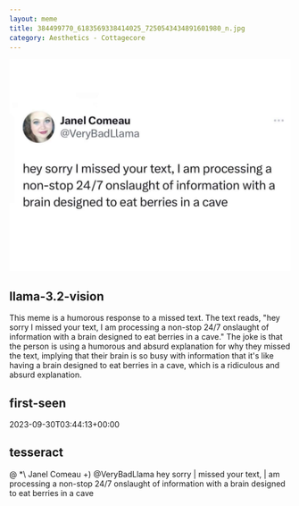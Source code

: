 ```yaml
---
layout: meme
title: 384499770_6183569338414025_7250543434891601980_n.jpg
category: Aesthetics - Cottagecore
---
```


<div markdown="0"><a href="384499770_6183569338414025_7250543434891601980_n.jpg"><img class="photo" src="384499770_6183569338414025_7250543434891601980_n.jpg" /></a>

<h2>llama-3.2-vision</h2>
<p title="Llama-3.2-Vision-11B is a really good model that probably gets the visual details right but doesn't understand literary or media references, and often fails to accurately represent the physical arrangement of objects and the implied relationships between the objects.">This meme is a humorous response to a missed text. The text reads, &quot;hey sorry I missed your text, I am processing a non-stop 24/7 onslaught of information with a brain designed to eat berries in a cave.&quot; The joke is that the person is using a humorous and absurd explanation for why they missed the text, implying that their brain is so busy with information that it&#x27;s like having a brain designed to eat berries in a cave, which is a ridiculous and absurd explanation.</p>

<h2>first-seen</h2>
<p title="Because Git doesn't preserve file modification times, this metadata file contains the file's modification time when it was added to the library.">2023-09-30T03:44:13+00:00</p>

<h2>tesseract</h2>
<p title="Tesseract is often terrible and just gives a lot of nonsense characters, but it used to be the state of the art, and usually it is better at correctly representing text than llama-3.2-vision-11b.">@ *\ Janel Comeau +) @VeryBadLlama hey sorry | missed your text, | am processing a non-stop 24/7 onslaught of information with a brain designed to eat berries in a cave</p>

</div>

